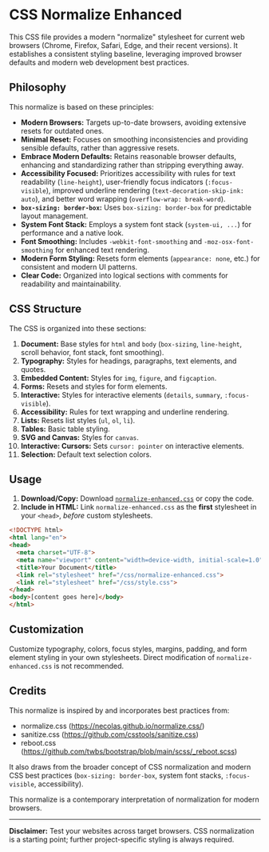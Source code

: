 # CSS Normalize Enhanced

This CSS file provides a modern "normalize" stylesheet for current web browsers (Chrome, Firefox, Safari, Edge, and their recent versions). It establishes a consistent styling baseline, leveraging improved browser defaults and modern web development best practices.

## Philosophy

This normalize is based on these principles:

* **Modern Browsers:** Targets up-to-date browsers, avoiding extensive resets for outdated ones.
* **Minimal Reset:** Focuses on smoothing inconsistencies and providing sensible defaults, rather than aggressive resets.
* **Embrace Modern Defaults:** Retains reasonable browser defaults, enhancing and standardizing rather than stripping everything away.
* **Accessibility Focused:** Prioritizes accessibility with rules for text readability (`line-height`), user-friendly focus indicators (`:focus-visible`), improved underline rendering (`text-decoration-skip-ink: auto`), and better word wrapping (`overflow-wrap: break-word`).
* **`box-sizing: border-box`:** Uses `box-sizing: border-box` for predictable layout management.
* **System Font Stack:** Employs a system font stack (`system-ui, ...`) for performance and a native look.
* **Font Smoothing:** Includes `-webkit-font-smoothing` and `-moz-osx-font-smoothing` for enhanced text rendering.
* **Modern Form Styling:** Resets form elements (`appearance: none`, etc.) for consistent and modern UI patterns.
* **Clear Code:** Organized into logical sections with comments for readability and maintainability.

## CSS Structure

The CSS is organized into these sections:

1. **Document:** Base styles for `html` and `body` (`box-sizing`, `line-height`, scroll behavior, font stack, font smoothing).
2. **Typography:** Styles for headings, paragraphs, text elements, and quotes.
3. **Embedded Content:** Styles for `img`, `figure`, and `figcaption`.
4. **Forms:** Resets and styles for form elements.
5. **Interactive:** Styles for interactive elements (`details`, `summary`, `:focus-visible`).
6. **Accessibility:** Rules for text wrapping and underline rendering.
7. **Lists:** Resets list styles (`ul`, `ol`, `li`).
8. **Tables:** Basic table styling.
9. **SVG and Canvas:** Styles for `canvas`.
10. **Interactive: Cursors:** Sets `cursor: pointer` on interactive elements.
11. **Selection:** Default text selection colors.

## Usage

1. **Download/Copy:** Download [`normalize-enhanced.css`](https://github.com/dcog989/css-normalize-enhanced/blob/main/normalize-enhanced.css) or copy the code.
2. **Include in HTML:** Link `normalize-enhanced.css` as the **first** stylesheet in your `<head>`, *before* custom stylesheets.

```html
<!DOCTYPE html>
<html lang="en">
<head>
  <meta charset="UTF-8">
  <meta name="viewport" content="width=device-width, initial-scale=1.0">
  <title>Your Document</title>
  <link rel="stylesheet" href="/css/normalize-enhanced.css"> 
  <link rel="stylesheet" href="/css/style.css"> 
</head>
<body>[content goes here]</body>
</html>
```

## Customization

Customize typography, colors, focus styles, margins, padding, and form element styling in your own stylesheets. Direct modification of `normalize-enhanced.css` is not recommended.


## Credits

This normalize is inspired by and incorporates best practices from:

- normalize.css (https://necolas.github.io/normalize.css/)
- sanitize.css (https://github.com/csstools/sanitize.css)
- reboot.css (https://github.com/twbs/bootstrap/blob/main/scss/_reboot.scss)

It also draws from the broader concept of CSS normalization and modern CSS best practices (`box-sizing: border-box`, system font stacks, `:focus-visible`, accessibility).

This normalize is a contemporary interpretation of normalization for modern browsers.

---

**Disclaimer:** Test your websites across target browsers. CSS normalization is a starting point; further project-specific styling is always required.
